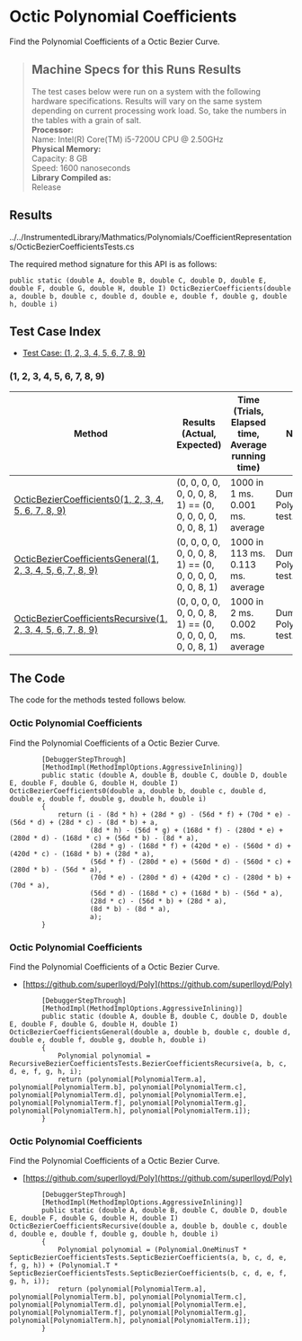 # Octic Polynomial Coefficients

Find the Polynomial Coefficients of a Octic Bezier Curve.

> ## Machine Specs for this Runs Results
> The test cases below were run on a system with the following hardware specifications. Results will vary on the same system depending on current processing work load. So, take the numbers in the tables with a grain of salt.  
> **Processor:**  
> Name: Intel(R) Core(TM) i5-7200U CPU @ 2.50GHz  
  > **Physical Memory:**  
> Capacity: 8 GB  
> Speed: 1600 nanoseconds  
  > **Library Compiled as:**  
> Release  

## Results

../../InstrumentedLibrary/Mathmatics/Polynomials/CoefficientRepresentations/OcticBezierCoefficientsTests.cs

The required method signature for this API is as follows:

```CSharp
public static (double A, double B, double C, double D, double E, double F, double G, double H, double I) OcticBezierCoefficients(double a, double b, double c, double d, double e, double f, double g, double h, double i)
```

## Test Case Index

- [Test Case: (1, 2, 3, 4, 5, 6, 7, 8, 9)](#1,-2,-3,-4,-5,-6,-7,-8,-9)

### (1, 2, 3, 4, 5, 6, 7, 8, 9)

| Method | Results (Actual, Expected) | Time (Trials, Elapsed time, Average running time) | Notes |
|---|---|---|---|
| [OcticBezierCoefficients0(1, 2, 3, 4, 5, 6, 7, 8, 9)](#Octic-Polynomial-Coefficients) | (0, 0, 0, 0, 0, 0, 0, 8, 1) == (0, 0, 0, 0, 0, 0, 0, 8, 1) | 1000 in 1 ms. 0.001 ms. average | Dumb Polynomial test. |
| [OcticBezierCoefficientsGeneral(1, 2, 3, 4, 5, 6, 7, 8, 9)](#Octic-Polynomial-Coefficients) | (0, 0, 0, 0, 0, 0, 0, 8, 1) == (0, 0, 0, 0, 0, 0, 0, 8, 1) | 1000 in 113 ms. 0.113 ms. average | Dumb Polynomial test. |
| [OcticBezierCoefficientsRecursive(1, 2, 3, 4, 5, 6, 7, 8, 9)](#Octic-Polynomial-Coefficients) | (0, 0, 0, 0, 0, 0, 0, 8, 1) == (0, 0, 0, 0, 0, 0, 0, 8, 1) | 1000 in 2 ms. 0.002 ms. average | Dumb Polynomial test. |

## The Code

The code for the methods tested follows below.

### Octic Polynomial Coefficients

Find the Polynomial Coefficients of a Octic Bezier Curve.  

```CSharp
        [DebuggerStepThrough]
        [MethodImpl(MethodImplOptions.AggressiveInlining)]
        public static (double A, double B, double C, double D, double E, double F, double G, double H, double I) OcticBezierCoefficients0(double a, double b, double c, double d, double e, double f, double g, double h, double i)
        {
            return (i - (8d * h) + (28d * g) - (56d * f) + (70d * e) - (56d * d) + (28d * c) - (8d * b) + a,
                    (8d * h) - (56d * g) + (168d * f) - (280d * e) + (280d * d) - (168d * c) + (56d * b) - (8d * a),
                    (28d * g) - (168d * f) + (420d * e) - (560d * d) + (420d * c) - (168d * b) + (28d * a),
                    (56d * f) - (280d * e) + (560d * d) - (560d * c) + (280d * b) - (56d * a),
                    (70d * e) - (280d * d) + (420d * c) - (280d * b) + (70d * a),
                    (56d * d) - (168d * c) + (168d * b) - (56d * a),
                    (28d * c) - (56d * b) + (28d * a),
                    (8d * b) - (8d * a),
                    a);
        }
```

### Octic Polynomial Coefficients

Find the Polynomial Coefficients of a Octic Bezier Curve.  
- [https://github.com/superlloyd/Poly](https://github.com/superlloyd/Poly)

```CSharp
        [DebuggerStepThrough]
        [MethodImpl(MethodImplOptions.AggressiveInlining)]
        public static (double A, double B, double C, double D, double E, double F, double G, double H, double I) OcticBezierCoefficientsGeneral(double a, double b, double c, double d, double e, double f, double g, double h, double i)
        {
            Polynomial polynomial = RecursiveBezierCoefficientsTests.BezierCoefficientsRecursive(a, b, c, d, e, f, g, h, i);
            return (polynomial[PolynomialTerm.a], polynomial[PolynomialTerm.b], polynomial[PolynomialTerm.c], polynomial[PolynomialTerm.d], polynomial[PolynomialTerm.e], polynomial[PolynomialTerm.f], polynomial[PolynomialTerm.g], polynomial[PolynomialTerm.h], polynomial[PolynomialTerm.i]);
        }
```

### Octic Polynomial Coefficients

Find the Polynomial Coefficients of a Octic Bezier Curve.  
- [https://github.com/superlloyd/Poly](https://github.com/superlloyd/Poly)

```CSharp
        [DebuggerStepThrough]
        [MethodImpl(MethodImplOptions.AggressiveInlining)]
        public static (double A, double B, double C, double D, double E, double F, double G, double H, double I) OcticBezierCoefficientsRecursive(double a, double b, double c, double d, double e, double f, double g, double h, double i)
        {
            Polynomial polynomial = (Polynomial.OneMinusT * SepticBezierCoefficientsTests.SepticBezierCoefficients(a, b, c, d, e, f, g, h)) + (Polynomial.T * SepticBezierCoefficientsTests.SepticBezierCoefficients(b, c, d, e, f, g, h, i));
            return (polynomial[PolynomialTerm.a], polynomial[PolynomialTerm.b], polynomial[PolynomialTerm.c], polynomial[PolynomialTerm.d], polynomial[PolynomialTerm.e], polynomial[PolynomialTerm.f], polynomial[PolynomialTerm.g], polynomial[PolynomialTerm.h], polynomial[PolynomialTerm.i]);
        }
```

